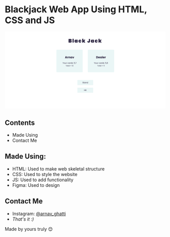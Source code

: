 # Blackjack Web App Using HTML, CSS and JS

![](./Screenshot.png)

## Contents
- Made Using
- Contact Me

## Made Using:
- HTML: Used to make web skeletal structure
- CSS: Used to style the website
- JS: Used to add functionality
- Figma: Used to design

## Contact Me
- Instagram: [@arnav_ghatti](https://www.instagram.com/arnav_ghatti/)
- _That's it :)_

Made by yours truly 😊